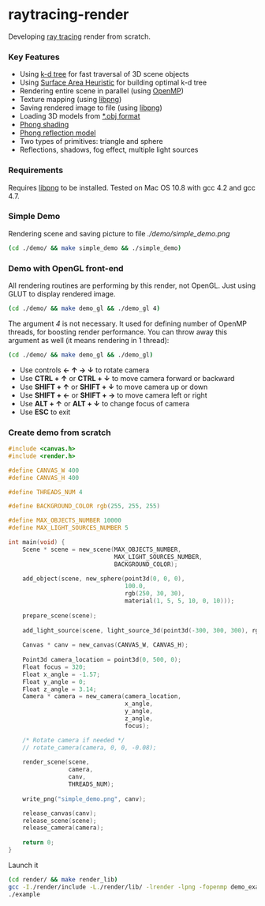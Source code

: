 raytracing-render
=================

Developing [ray tracing](http://en.wikipedia.org/wiki/Ray_tracing_%28graphics%29) render from scratch.

### Key Features ###
* Using [k-d tree](http://en.wikipedia.org/wiki/K-d_tree) for fast traversal of 3D scene objects
* Using [Surface Area Heuristic](http://stackoverflow.com/a/4633332/653511) for building optimal k-d tree
* Rendering entire scene in parallel (using [OpenMP](http://en.wikipedia.org/wiki/OpenMP))
* Texture mapping (using [libpng](http://en.wikipedia.org/wiki/Libpng))
* Saving rendered image to file (using [libpng](http://en.wikipedia.org/wiki/Libpng))
* Loading 3D models from [*.obj format](http://en.wikipedia.org/wiki/Wavefront_.obj_file)
* [Phong shading](http://en.wikipedia.org/wiki/Phong_shading)
* [Phong reflection model](http://en.wikipedia.org/wiki/Phong_reflection_model)
* Two types of primitives: triangle and sphere
* Reflections, shadows, fog effect, multiple light sources

### Requirements ###
Requires [libpng](http://www.libpng.org/pub/png/) to be installed.
Tested on Mac OS 10.8 with gcc 4.2 and gcc 4.7.

### Simple Demo ###
Rendering scene and saving picture to file <i>./demo/simple_demo.png</i>
```bash
(cd ./demo/ && make simple_demo && ./simple_demo)
```

### Demo with OpenGL front-end ###
All rendering routines are performing by this render, not OpenGL.
Just using GLUT to display rendered image.
```bash
(cd ./demo/ && make demo_gl && ./demo_gl 4)
```
The argument <i>4</i> is not necessary. It used for defining number of OpenMP threads, for boosting render performance.
You can throw away this argument as well (it means rendering in 1 thread):
```bash
(cd ./demo/ && make demo_gl && ./demo_gl)
```
* Use controls <b>← ↑ → ↓</b> to rotate camera
* Use <b>CTRL + ↑</b> or <b>CTRL + ↓</b> to move camera forward or backward
* Use <b>SHIFT + ↑</b> or <b>SHIFT + ↓</b> to move camera up or down
* Use <b>SHIFT + ←</b> or <b>SHIFT + →</b> to move camera left or right
* Use <b>ALT + ↑</b> or <b>ALT + ↓</b> to change focus of camera
* Use <b>ESC</b> to exit

### Create demo from scratch ###

```c
#include <canvas.h>
#include <render.h>

#define CANVAS_W 400
#define CANVAS_H 400

#define THREADS_NUM 4

#define BACKGROUND_COLOR rgb(255, 255, 255)

#define MAX_OBJECTS_NUMBER 10000
#define MAX_LIGHT_SOURCES_NUMBER 5

int main(void) {
    Scene * scene = new_scene(MAX_OBJECTS_NUMBER,
                              MAX_LIGHT_SOURCES_NUMBER,
                              BACKGROUND_COLOR);
    
    add_object(scene, new_sphere(point3d(0, 0, 0),
                                 100.0,
                                 rgb(250, 30, 30),
                                 material(1, 5, 5, 10, 0, 10)));
    
    prepare_scene(scene);
    
    add_light_source(scene, light_source_3d(point3d(-300, 300, 300), rgb(255, 255, 255)));
    
    Canvas * canv = new_canvas(CANVAS_W, CANVAS_H);
    
    Point3d camera_location = point3d(0, 500, 0);
    Float focus = 320;
    Float x_angle = -1.57;
    Float y_angle = 0;
    Float z_angle = 3.14;
    Camera * camera = new_camera(camera_location,
                                 x_angle,
                                 y_angle,
                                 z_angle,
                                 focus);

    /* Rotate camera if needed */
    // rotate_camera(camera, 0, 0, -0.08);
    
    render_scene(scene,
                 camera,
                 canv,
                 THREADS_NUM);
    
    write_png("simple_demo.png", canv);

    release_canvas(canv);
    release_scene(scene);
    release_camera(camera);
    
	return 0;
}
```
Launch it
```bash
(cd render/ && make render_lib)
gcc -I./render/include -L./render/lib/ -lrender -lpng -fopenmp demo_example.c -o example 
./example
```